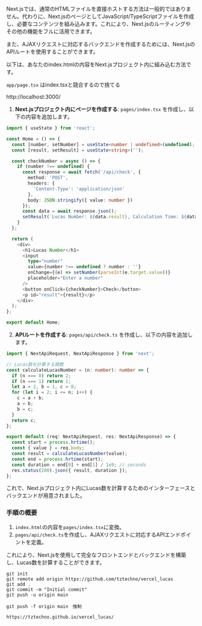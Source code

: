 

Next.jsでは、通常のHTMLファイルを直接ホストする方法は一般的ではありません。代わりに、Next.jsのページとしてJavaScript/TypeScriptファイルを作成し、必要なコンテンツを組み込みます。これにより、Next.jsのルーティングやその他の機能をフルに活用できます。

また、AJAXリクエストに対応するバックエンドを作成するためには、Next.jsのAPIルートを使用することができます。

以下は、あなたのindex.htmlの内容をNext.jsプロジェクト内に組み込む方法です。

`app/page.tsx` はindex.tsxと競合するので捨てる

http://localhost:3000/

1. **Next.jsプロジェクト内にページを作成する**:
   `pages/index.tsx` を作成し、以下の内容を追加します。

```typescript
import { useState } from 'react';

const Home = () => {
  const [number, setNumber] = useState<number | undefined>(undefined);
  const [result, setResult] = useState<string>('');

  const checkNumber = async () => {
    if (number !== undefined) {
      const response = await fetch('/api/check', {
        method: 'POST',
        headers: {
          'Content-Type': 'application/json'
        },
        body: JSON.stringify({ value: number })
      });
      const data = await response.json();
      setResult(`Lucas Number: ${data.result}, Calculation Time: ${data.duration.toFixed(6)} seconds`);
    }
  };

  return (
    <div>
      <h1>Lucas Number</h1>
      <input 
        type="number" 
        value={number !== undefined ? number : ''} 
        onChange={(e) => setNumber(parseInt(e.target.value))}
        placeholder="Enter a number" 
      />
      <button onClick={checkNumber}>Check</button>
      <p id="result">{result}</p>
    </div>
  );
};

export default Home;
```

2. **APIルートを作成する**:
   `pages/api/check.ts` を作成し、以下の内容を追加します。

```typescript
import { NextApiRequest, NextApiResponse } from 'next';

// Lucas数を計算する関数
const calculateLucasNumber = (n: number): number => {
  if (n === 0) return 2;
  if (n === 1) return 1;
  let a = 2, b = 1, c = 0;
  for (let i = 2; i <= n; i++) {
    c = a + b;
    a = b;
    b = c;
  }
  return c;
};

export default (req: NextApiRequest, res: NextApiResponse) => {
  const start = process.hrtime();
  const { value } = req.body;
  const result = calculateLucasNumber(value);
  const end = process.hrtime(start);
  const duration = end[0] + end[1] / 1e9; // seconds
  res.status(200).json({ result, duration });
};
```

これで、Next.jsプロジェクト内にLucas数を計算するためのインターフェースとバックエンドが用意されました。

### 手順の概要
1. `index.html`の内容を`pages/index.tsx`に変換。
2. `pages/api/check.ts`を作成し、AJAXリクエストに対応するAPIエンドポイントを定義。

これにより、Next.jsを使用して完全なフロントエンドとバックエンドを構築し、Lucas数を計算することができます。

```
git init
git remote add origin https://github.com/tztechno/vercel_lucas
git add .
git commit -m "Initial commit"
git push -u origin main

git push -f origin main　強制

https://tztechno.github.io/vercel_lucas/

```